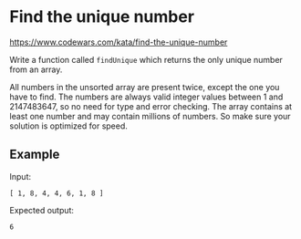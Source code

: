# Find the unique number 

https://www.codewars.com/kata/find-the-unique-number

Write a function called `findUnique` which returns the only unique number from an array.

All numbers in the unsorted array are present twice, except the one you have to find. The numbers are always valid integer values between 1 and 2147483647, so no need for type and error checking. The array contains at least one number and may contain millions of numbers. So make sure your solution is optimized for speed.

## Example

Input:

```
[ 1, 8, 4, 4, 6, 1, 8 ]
```

Expected output:

```
6
```
